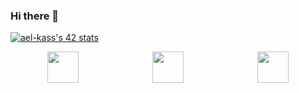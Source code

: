 ### Hi there 👋
[![ael-kass's 42 stats](https://badge.mediaplus.ma/darkblue/ael-kass)](https://github.com/oakoudad/badge42)

<div style="display:flex;justify-content:space-around;align-items: flex-end;">
<img src="https://th.bing.com/th/id/Rb3e6202f5356edebd8c8205623eef0f1?rik=2tDqbcLpDFguLg&riu=http%3A%2F%2Fwww.shadowandy.net%2Fwp%2Fwp-content%2Fuploads%2Fdocker.png&ehk=d2o4OLvE5SZOjrajjCgOCdzXQ9xmehUy6vTEhPPFi3c%3D&risl=&pid=ImgRaw" width="50px" />
<img src="https://upload.wikimedia.org/wikipedia/commons/thumb/1/18/C_Programming_Language.svg/1200px-C_Programming_Language.svg.png" width="50px" />
<img src="https://upload.wikimedia.org/wikipedia/commons/thumb/1/18/ISO_C%2B%2B_Logo.svg/1200px-ISO_C%2B%2B_Logo.svg.png" width="50px" />

</div>
